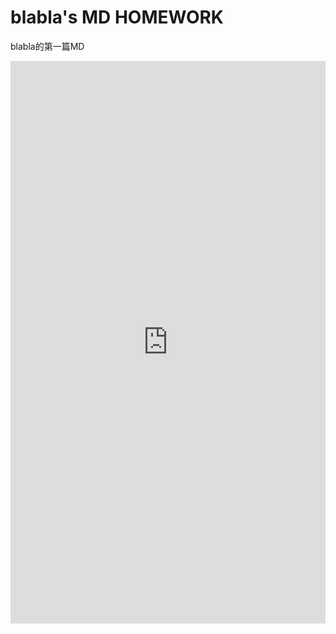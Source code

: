 # blabla's MD HOMEWORK

blabla的第一篇MD

<!--more-->

<iframe src="https://zybuluo.com/blablaisak/note/1131328" width="100%" height="900" frameborder="0" scrolling="auto"></iframe>